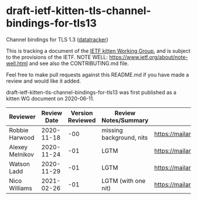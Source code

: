 # draft-ietf-kitten-tls-channel-bindings-for-tls13
Channel bindings for TLS 1.3
([datatracker](https://datatracker.ietf.org/doc/draft-ietf-kitten-tls-channel-bindings-for-tls13/))

This is tracking a document of the [IETF kitten Working
Group](https://datatracker.ietf.org/wg/kitten), and is subject to the
provisions of the IETF.  NOTE WELL: https://www.ietf.org/about/note-well.html
and see also the CONTRIBUTING.md file.

Feel free to make pull requests against this README.md if you have made a
review and would like it added.

draft-ietf-kitten-tls-channel-bindings-for-tls13 was first published as a
kitten WG document on 2020-06-11.

| Reviewer        | Review Date | Version Reviewed | Review Notes/Summary     | Link to Review                                                            |
|-----------------|-------------|------------------|--------------------------|---------------------------------------------------------------------------|
| Robbie Harwood  | 2020-11-18  | -00              | missing background, nits | https://mailarchive.ietf.org/arch/msg/kitten/q_S6tD_VonAZCrU4i_gHHvUSOMs/ |
| Alexey Melnikov | 2020-11-24  | -01              | LGTM                     | https://mailarchive.ietf.org/arch/msg/kitten/EvD7KgaGM_0xhdLJzmUH7gsTcJ4/ |
| Watson Ladd     | 2020-11-29  | -01              | LGTM                     | https://mailarchive.ietf.org/arch/msg/kitten/ksj70J7D0d7LCerr-bg8YIUeC8A/ |
| Nico Williams   | 2021-02-26  | -01              | LGTM (with one nit)      | https://mailarchive.ietf.org/arch/msg/kitten/0cTcZs45FdX3q2TwCn_Gdg8CKYQ/ |
